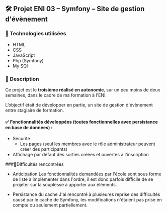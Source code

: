 ## 🛠️ Projet ENI 03 – Symfony – Site de gestion d'évènement

### 🚀 Technologies utilisées
- HTML  
- CSS  
- JavaScript  
- Php (Symfony)
- My SQl 

### 📝 Description

Ce projet est le **troisième réalisé en autonomie**, sur un peu moins de deux semaines, dans le cadre de ma formation à l'ENI.

L’objectif était de développer en partie, un site de gestion d'évènement entre stagiaire de formation.

#### ✅ Fonctionnalités développées (toutes fonctionnelles avec persistance en base de données) :

- Sécurité
    - Les pages  (seul les membres avec le rôle administrateur peuvent créer des participants) 
- Affichage par défaut des sorties créées et ouvertes à l'inscription

###🐞Difficultés rencontrées

- Anticipation
    Les fonctionnalités demandées par l'école sont sous forme de liste à implémenter dans l'ordre, il est donc parfois difficile de se projeter sur la souplesse à apporter aux éléments.

- Persistance du cache
    J'ai rencontré à plusieures reprise des difficultés causé par le cache de Symfony, les modifications n'étaient pas prise en compte ou seulement partiellement.
